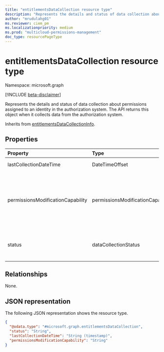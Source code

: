 ```yaml
---
title: "entitlementsDataCollection resource type"
description: "Represents the details and status of data collection about permissions assigned to an identity in the authorization system."
author: "mrudulahg01"
ms.reviewer: ciem_pm
ms.localizationpriority: medium
ms.prod: "multicloud-permissions-management"
doc_type: resourcePageType
---
```


# entitlementsDataCollection resource type

Namespace: microsoft.graph

[!INCLUDE [beta-disclaimer](../../includes/beta-disclaimer.md)]

Represents the details and status of data collection about permissions assigned to an identity in the authorization system. The API returns this object when it collects data from the authorization system.

Inherits from [entitlementsDataCollectionInfo](../resources/entitlementsdatacollectioninfo.md).

## Properties
|Property|Type|Description|
|:---|:---|:---|
|lastCollectionDateTime|DateTimeOffset|Last transformation time of entitlements.|
|permissionsModificationCapability|permissionsModificationCapability|Defines whether permissions can be modified in the authorization system. The possible values are: `enabled`, `notConfigured`, `noRecentDataCollected`, `unknownFutureValue`.|
|status|dataCollectionStatus|The entitlements status. The possible values are: `online`, `offline`, `unknownFutureValue`.|

## Relationships
None.

## JSON representation
The following JSON representation shows the resource type.
<!-- {
  "blockType": "resource",
  "@odata.type": "microsoft.graph.entitlementsDataCollection"
}
-->
``` json
{
  "@odata.type": "#microsoft.graph.entitlementsDataCollection",
  "status": "String",
  "lastCollectionDateTime": "String (timestamp)",
  "permissionsModificationCapability": "String"
}
```

